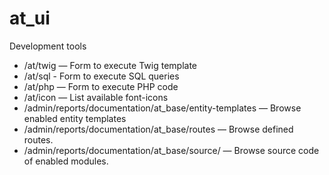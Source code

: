 at_ui
=====

Development tools

- /at/twig — Form to execute Twig template
- /at/sql - Form to execute SQL queries
- /at/php — Form to execute PHP code
- /at/icon — List available font-icons
- /admin/reports/documentation/at_base/entity-templates — Browse enabled entity templates
- /admin/reports/documentation/at_base/routes — Browse defined routes.
- /admin/reports/documentation/at_base/source/ — Browse source code of enabled modules.
